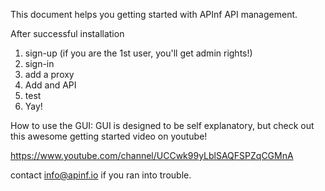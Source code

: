 This document helps you getting started with APInf API management.

After successful installation

1) sign-up (if you are the 1st user, you'll get admin rights!)
2) sign-in 
3) add a proxy
5) Add and API
6) test
7) Yay!

How to use the GUI:
GUI is designed to be self explanatory, but check out this awesome getting started video on youtube!

https://www.youtube.com/channel/UCCwk99yLblSAQFSPZqCGMnA

contact info@apinf.io if you ran into trouble.
